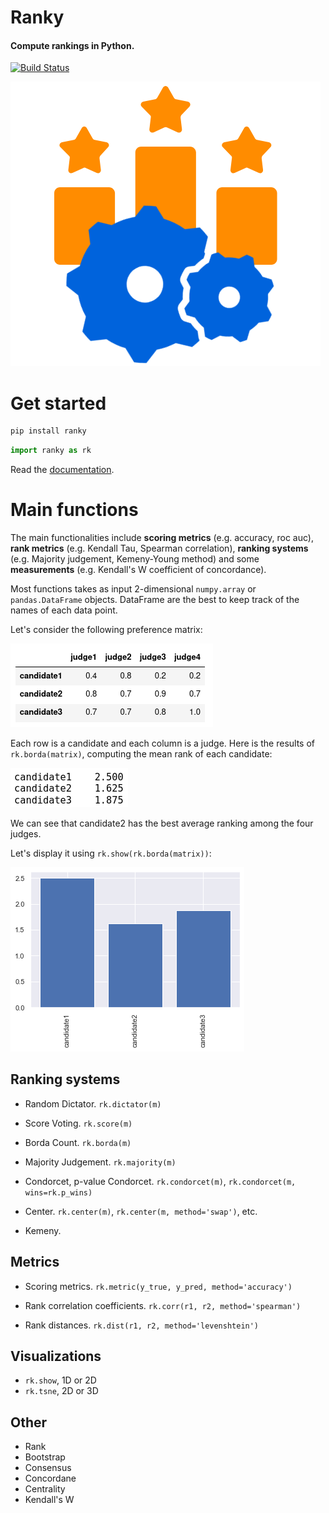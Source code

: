 # Ranky

#### Compute rankings in Python.

[![Build Status](https://travis-ci.com/Didayolo/ranky.svg?token=sQRwdboThHyw4yYsxjxs&branch=master)](https://travis-ci.com/Didayolo/ranky)

![logo](logo.png)

# Get started

```bash
pip install ranky
```
```python
import ranky as rk
```

Read the [documentation](https://didayolo.github.io/ranky/).

# Main functions

The main functionalities include **scoring metrics** (e.g. accuracy, roc auc), **rank metrics** (e.g. Kendall Tau, Spearman correlation), **ranking systems** (e.g. Majority judgement, Kemeny-Young method) and some **measurements** (e.g. Kendall's W coefficient of concordance).

Most functions takes as input 2-dimensional `numpy.array` or `pandas.DataFrame` objects. DataFrame are the best to keep track of the names of each data point.

Let's consider the following preference matrix:

![matrix](img/preference_matrix.png)

Each row is a candidate and each column is a judge. Here is the results of `rk.borda(matrix)`, computing the mean rank of each candidate:

![borda](img/borda_example.png) 

We can see that candidate2 has the best average ranking among the four judges.

Let's display it using `rk.show(rk.borda(matrix))`:

![display](img/show_example.png)

## Ranking systems

* Random Dictator. `rk.dictator(m)`
* Score Voting. `rk.score(m)`
* Borda Count. `rk.borda(m)`
* Majority Judgement. `rk.majority(m)`
* Condorcet, p-value Condorcet. `rk.condorcet(m)`, `rk.condorcet(m, wins=rk.p_wins)`

* Center. `rk.center(m)`, `rk.center(m, method='swap')`, etc.
* Kemeny.

## Metrics

* Scoring metrics. `rk.metric(y_true, y_pred, method='accuracy')`

* Rank correlation coefficients. `rk.corr(r1, r2, method='spearman')`

* Rank distances. `rk.dist(r1, r2, method='levenshtein')`


## Visualizations

* `rk.show`, 1D or 2D
* `rk.tsne`, 2D or 3D

## Other

* Rank
* Bootstrap
* Consensus
* Concordane
* Centrality
* Kendall's W
